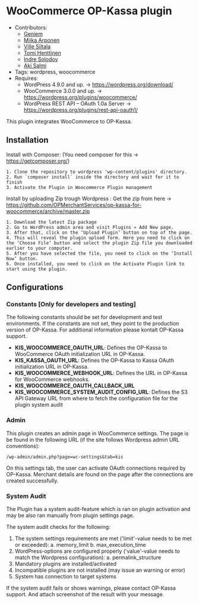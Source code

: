 # WooCommerce OP-Kassa plugin

- Contributors:
    - [Geniem](https://github.com/devgeniem)
    - [Miika Arponen](https://github.com/nomafin)
    - [Ville Siltala](https://github.com/villesiltala)
    - [Tomi Henttinen](https://github.com/tomihenttinen)
    - [Indre Solodov](https://github.com/Indre87)
    - [Aki Salmi](https://github.com/rinkkasatiainen)
- Tags: wordpress, woocommerce
- Requires:
    - WordPress 4.9.0 and up. -> https://wordpress.org/download/
    - WooCommerce 3.0.0 and up. -> https://wordpress.org/plugins/woocommerce/
    - WordPress REST API – OAuth 1.0a Server -> https://wordpress.org/plugins/rest-api-oauth1/

This plugin integrates WooCommerce to OP-Kassa.

## Installation

Install with Composer: (You need composer for this -> https://getcomposer.org/)

```
1. Clone the repository to wordpress 'wp-content/plugins' directory.
2. Run `composer install` inside the directory and wait for it to finish
3. Activate the Plugin in Woocommerce Plugin management

```

Install by uploading Zip trough Wordpress : Get the zip from here -> https://github.com/OPMerchantServices/op-kassa-for-woocommerce/archive/master.zip

```
1. Download the latest Zip package
2. Go to WordPress admin area and visit Plugins » Add New page.
3. After that, click on the ‘Upload Plugin’ button on top of the page.
4. This will reveal the plugin upload form. Here you need to click on the ‘Choose File’ button and select the plugin Zip file you downloaded earlier to your computer.
5. After you have selected the file, you need to click on the ‘Install Now’ button.
6. Once installed, you need to click on the Activate Plugin link to start using the plugin.

```

## Configurations

### Constants [Only for developers and testing]

The following constants should be set for development and test environments. If the constants are not set, they point to the production version of OP-Kassa. For additional information please kontalt OP-Kassa support.

- **KIS_WOOCOMMERCE_OAUTH_URL**: Defines the OP-Kassa to WooCommerce OAuth initialization URL in OP-Kassa.
- **KIS_KASSA_OAUTH_URL**: Defines the OP-Kassa to Kassa OAuth initialization URL in OP-Kassa.
- **KIS_WOOCOMMERCE_WEBHOOK_URL**: Defines the URL in OP-Kassa for WooCommerce webhooks.
- **KIS_WOOCOMMERCE_OAUTH_CALLBACK_URL**
- **KIS_WOOCOMMERCE_SYSTEM_AUDIT_CONFIG_URL**: Defines the S3 API Gateway URL from where to fetch the configuration file for the plugin system audit

### Admin

This plugin creates an admin page in WooCommerce settings. The page is be found in the following URL (if the site follows Wordpress admin URL conventions):
```
/wp-admin/admin.php?page=wc-settings&tab=kis
```
On this settings tab, the user can activate OAuth connections required by OP-Kassa. Merchant details are found on the page after the connections are created successfully.

### System Audit

The Plugin has a system audit-feature which is ran on plugin activation and may be also ran manually from plugin settings page.

The system audit checks for the following:

1. The system settings requirements are met ('limit'-value needs to be met or exceeded):
    a. memory_limit
    b. max_execution_time
2. WordPress-options are configured properly ('value'-value needs to match the Wordpress configuration):
    a. permalink_structure
3. Mandatory plugins are installed/activated
4. Incompatible plugins are not installed (may issue an warning or error)
5. System has connection to target systems

If the system audit fails or shows warnings, please contact OP-Kassa support. And attach screenshot of the result with your message.
